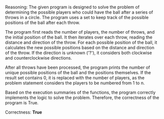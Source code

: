 Reasoning: 
The given program is designed to solve the problem of determining the possible players who could have the ball after a series of throws in a circle. The program uses a set to keep track of the possible positions of the ball after each throw.

The program first reads the number of players, the number of throws, and the initial position of the ball. It then iterates over each throw, reading the distance and direction of the throw. For each possible position of the ball, it calculates the new possible positions based on the distance and direction of the throw. If the direction is unknown ('?'), it considers both clockwise and counterclockwise directions.

After all throws have been processed, the program prints the number of unique possible positions of the ball and the positions themselves. If the result set contains 0, it is replaced with the number of players, as the problem statement considers the players to be numbered from 1 to n.

Based on the execution summaries of the functions, the program correctly implements the logic to solve the problem. Therefore, the correctness of the program is True.

Correctness: **True**